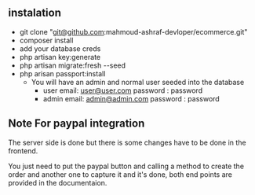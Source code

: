 ## instalation 
* git clone "git@github.com:mahmoud-ashraf-devloper/ecommerce.git"
* composer install
* add your database creds
* php artisan key:generate
* php artisan migrate:fresh --seed
* php arisan passport:install
    - You will have an admin and normal user seeded into the database
        * user
            email: user@user.com
            password : password
       * admin
            email: admin@admin.com
            password : password
       
## Note For paypal integration

The server side is done but there is some changes have to be done in the frontend.

You just need to put the paypal button and calling a method to create the order and another one to capture it and it's done, both end points are provided in the documentaion. 
